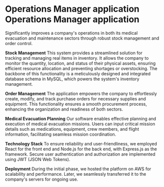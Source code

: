 
# Operations Manager application Operations Manager application

Significantly improves a company's operations in both its medical evacuation and maintenance sectors through robust stock management and order control.

**Stock Management** This system provides a streamlined solution for tracking and managing real items in inventory. It allows the company to monitor the quantity, location, and status of their physical assets, ensuring efficient resource allocation and preventing shortages or overstocking. The backbone of this functionality is a meticulously designed and integrated database schema in MySQL, which powers the system's inventory management.

**Order Management** The application empowers the company to effortlessly create, modify, and track purchase orders for necessary supplies and equipment. This functionality ensures a smooth procurement process, enhancing the organization and readiness of both sectors.

**Medical Evacuation Planning** Our software enables effective planning and execution of medical evacuation missions. Users can input critical mission details such as medications, equipment, crew members, and flight information, facilitating seamless mission coordination.

**Technology Stack** To ensure reliability and user-friendliness, we employed React for the front end and Node.js for the back end, with Express.js as the framework. Secure user authentication and authorization are implemented using JWT (JSON Web Tokens).

**Deployment** During the initial phase, we hosted the platform on AWS for scalability and performance. Later, we seamlessly transferred it to the company's servers for ongoing use.


